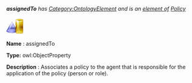 ___assignedTo__ 
 has
 [Category:OntologyElement](../../Category/OntologyElement "Category:OntologyElement") 
 and is an
 [element of](../../Property/ElementOf "Property:ElementOf") 
[Policy](../../Submissions/Policy "Submissions:Policy")_




  





[![ObjectProperty](../images/thumb/c/c3/ObjectProperty.gif/45px-ObjectProperty.gif)](../../Image/ObjectProperty.gif "ObjectProperty")


__Name__ 
 : assignedTo
 



__Type:__ 
 owl:ObjectProperty
 



__Description__ 
 : Associates a policy to the agent that is responsible for the application of the policy (person or role).